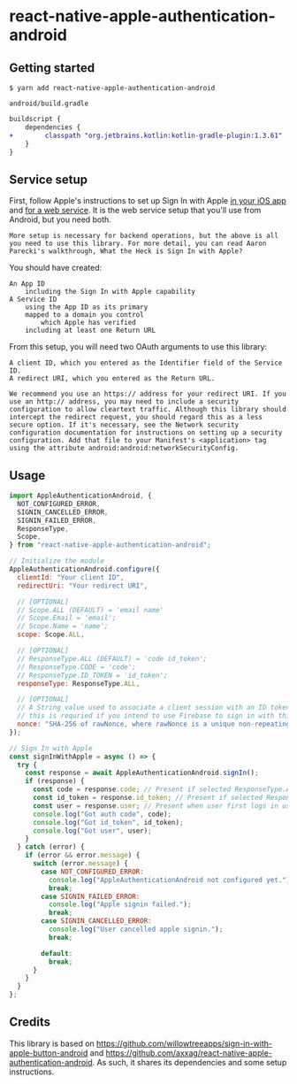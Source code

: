 # react-native-apple-authentication-android

## Getting started

`$ yarn add react-native-apple-authentication-android`


`android/build.gradle`
```diff
buildscript {
    dependencies {
+        classpath "org.jetbrains.kotlin:kotlin-gradle-plugin:1.3.61"
    }
}
```

## Service setup

First, follow Apple's instructions to set up Sign In with Apple [in your iOS app](https://help.apple.com/developer-account/#/devde676e696) and [for a web service](https://help.apple.com/developer-account/#/dev1c0e25352). It is the web service setup that you'll use from Android, but you need both.

    More setup is necessary for backend operations, but the above is all you need to use this library. For more detail, you can read Aaron Parecki's walkthrough, What the Heck is Sign In with Apple?

You should have created:

    An App ID
        including the Sign In with Apple capability
    A Service ID
        using the App ID as its primary
        mapped to a domain you control
            which Apple has verified
        including at least one Return URL

From this setup, you will need two OAuth arguments to use this library:

    A client ID, which you entered as the Identifier field of the Service ID.
    A redirect URI, which you entered as the Return URL.

    We recommend you use an https:// address for your redirect URI. If you use an http:// address, you may need to include a security configuration to allow cleartext traffic. Although this library should intercept the redirect request, you should regard this as a less secure option. If it's necessary, see the Network security configuration documentation for instructions on setting up a security configuration. Add that file to your Manifest's <application> tag using the attribute android:android:networkSecurityConfig.

## Usage

```javascript
import AppleAuthenticationAndroid, {
  NOT_CONFIGURED_ERROR,
  SIGNIN_CANCELLED_ERROR,
  SIGNIN_FAILED_ERROR,
  ResponseType,
  Scope,
} from "react-native-apple-authentication-android";

// Initialize the module
AppleAuthenticationAndroid.configure({
  clientId: "Your client ID",
  redirectUri: "Your redirect URI",

  // [OPTIONAL]
  // Scope.ALL (DEFAULT) = 'email name'
  // Scope.Email = 'email';
  // Scope.Name = 'name';
  scope: Scope.ALL,

  // [OPTIONAL]
  // ResponseType.ALL (DEFAULT) = 'code id_token';
  // ResponseType.CODE = 'code';
  // ResponseType.ID_TOKEN = 'id_token';
  responseType: ResponseType.ALL,

  // [OPTIONAL]
  // A String value used to associate a client session with an ID token. This value is also used to mitigate replay attacks.
  // this is requried if you intend to use Firebase to sign in with this credential. Supply the response.id_token and rawNonce to Firebase OAuthProvider
  nonce: "SHA-256 of rawNonce, where rawNonce is a unique non-repeating string"
});

// Sign In with Apple
const signInWithApple = async () => {
  try {
    const response = await AppleAuthenticationAndroid.signIn();
    if (response) {
      const code = response.code; // Present if selected ResponseType.ALL / ResponseType.CODE
      const id_token = response.id_token; // Present if selected ResponseType.ALL / ResponseType.ID_TOKEN
      const user = response.user; // Present when user first logs in using appleid
      console.log("Got auth code", code);
      console.log("Got id_token", id_token);
      console.log("Got user", user);
    }
  } catch (error) {
    if (error && error.message) {
      switch (error.message) {
        case NOT_CONFIGURED_ERROR:
          console.log("AppleAuthenticationAndroid not configured yet.");
          break;
        case SIGNIN_FAILED_ERROR:
          console.log("Apple signin failed.");
          break;
        case SIGNIN_CANCELLED_ERROR:
          console.log("User cancelled apple signin.");
          break;

        default:
          break;
      }
    }
  }
};
```


## Credits

This library is based on https://github.com/willowtreeapps/sign-in-with-apple-button-android and https://github.com/axxag/react-native-apple-authentication-android. As such, it shares its dependencies and some setup instructions.
